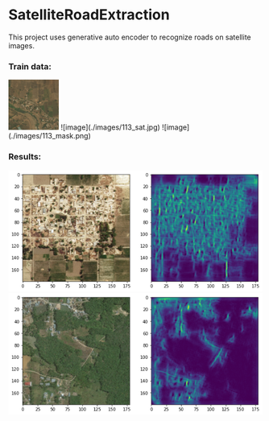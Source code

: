 # SatelliteRoadExtraction
This project uses generative auto encoder to recognize roads on satellite images.

### Train data: 

<img src='./images/113_sat.jpg' alt='road' width='100' />
![image](./images/113_sat.jpg)
![image](./images/113_mask.png)

### Results: 
![image](./images/test_dataPrediction.png)
![image](./images/valData_prediction.png)

